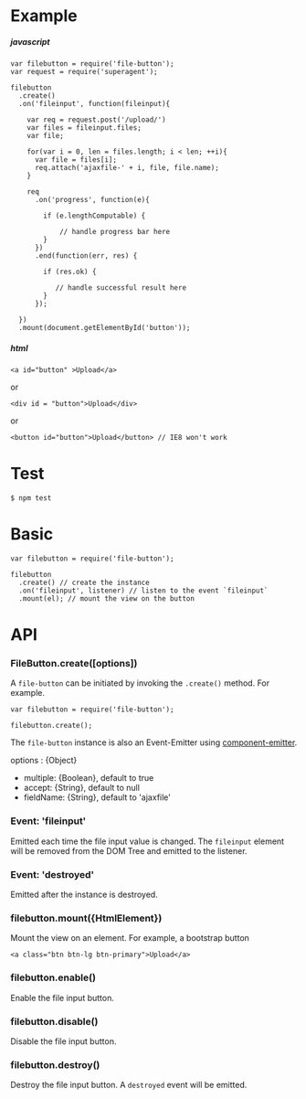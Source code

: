 Example
=======


##### javascript
```
var filebutton = require('file-button');
var request = require('superagent');

filebutton
  .create()
  .on('fileinput', function(fileinput){
  
    var req = request.post('/upload/')
    var files = fileinput.files;
    var file;
    
    for(var i = 0, len = files.length; i < len; ++i){
      var file = files[i];
      req.attach('ajaxfile-' + i, file, file.name);
    }
    
    req
      .on('progress', function(e){
      
        if (e.lengthComputable) {
        
        	// handle progress bar here
        }
      })
      .end(function(err, res) {
      
        if (res.ok) {
        
           // handle successful result here
        }
      });
    
  })
  .mount(document.getElementById('button'));

```

##### html

```
<a id="button" >Upload</a>
```
  
  or
```  
<div id = "button">Upload</div>
```
  
  or
```  
<button id="button">Upload</button> // IE8 won't work
```

# Test

```
$ npm test
```

# Basic

```
var filebutton = require('file-button');

filebutton
  .create() // create the instance
  .on('fileinput', listener) // listen to the event `fileinput`
  .mount(el); // mount the view on the button

```

# API

### FileButton.create([options])

A `file-button` can be initiated by invoking the `.create()` method. For example.

```
var filebutton = require('file-button');

filebutton.create();
```

The `file-button` instance is also an Event-Emitter using [component-emitter](https://github.com/component/emitter).

options : {Object}

- multiple: {Boolean}, default to true
- accept: {String}, default to null
- fieldName: {String}, default to 'ajaxfile'

### Event: 'fileinput'

Emitted each time the file input value is changed. The `fileinput` element will be removed from the DOM Tree and emitted to the listener.

### Event: 'destroyed'

Emitted after the instance is destroyed.

### filebutton.mount({HtmlElement})

Mount the view on an element. For example, a bootstrap button 

```
<a class="btn btn-lg btn-primary">Upload</a>
```

### filebutton.enable()

Enable the file input button.

### filebutton.disable()

Disable the file input button.

### filebutton.destroy()

Destroy the file input button. A `destroyed` event will be emitted.






















